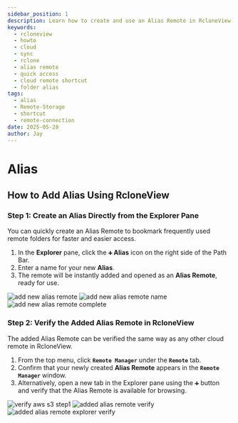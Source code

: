 ```yaml
---
sidebar_position: 1
description: Learn how to create and use an Alias Remote in RcloneView for quicker access to frequently used remote folders.
keywords:
  - rcloneview
  - howto
  - cloud
  - sync
  - rclone
  - alias remote
  - quick access
  - cloud remote shortcut
  - folder alias
tags:
  - alias
  - Remote-Storage
  - shortcut
  - remote-connection
date: 2025-05-28
author: Jay
---
```

# Alias

## How to Add Alias Using RcloneView

### Step 1: Create an Alias Directly from the Explorer Pane

You can quickly create an Alias Remote to bookmark frequently used remote folders for faster and easier access.
  
1. In the **Explorer** pane, click the **`➕` Alias** icon on the right side of the Path Bar.
2. Enter a name for your new **Alias**.
3. The remote will be instantly added and opened as an **Alias Remote**, ready for use.
<div class="img-grid-3">
<img src="/support/images/en/howto/remote-storage-connection-settings/add-new-alias-remote.png" alt="add new alias remote" class="img-medium img-center" />
<img src="/support/images/en/howto/remote-storage-connection-settings/add-new-alias-remote-name.png" alt="add new alias remote name" class="img-medium img-center" />
<img src="/support/images/en/howto/remote-storage-connection-settings/add-new-alias-remote-complete.png" alt="add new alias remote complete" class="img-medium img-center" />
</div>


### Step 2: Verify the Added Alias Remote in RcloneView

The added Alias Remote can be verified the same way as any other cloud remote in RcloneView.

1. From the top menu, click **`Remote Manager`** under the **`Remote`** tab.
2. Confirm that your newly created **Alias Remote** appears in the **`Remote Manager`** window.
3. Alternatively, open a new tab in the Explorer pane using the **`➕`** button and verify that the Alias Remote is available for browsing.

<div class="img-grid-3">
<img src="/support/images/en/howto/Remote Storage Connection Settings/Connect using CLI/add-icloud-verify-step1.png" alt="verify aws s3 step1" class="img-medium img-center" />
<img src="/support/images/en/howto/remote-storage-connection-settings/added-alias-remote-verify.png" alt="added alias remote verify" class="img-medium img-center" />
<img src="/support/images/en/howto/remote-storage-connection-settings/added-alias-remote-explorer-verify.png" alt="added alias remote explorer verify" class="img-medium img-center" />
</div>
 


